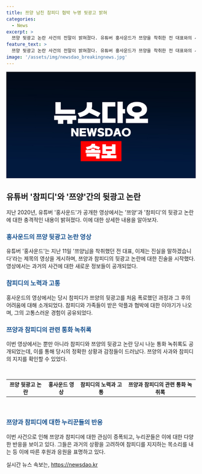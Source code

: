 ```yaml
---
title: 쯔양 남친 참피디 협박 누명 뒷광고 밝혀
categories:
  - News
excerpt: >
  쯔양 뒷광고 논란 사건의 전말이 밝혀졌다. 유튜버 홍사운드가 쯔양을 착취한 전 대표와의 사건을 고발하며 논란을 불러왔다. 참피디는 진실을 알리려 했지만 오히려 악플과 논란에 시달렸다. 후원과 응원의 목소리가 커지며 이 사건은 뜨거운 이슈로 자리매김했다. #쯔양 #홍사운드 #참피디 #뒷광고논란
feature_text: >
  쯔양 뒷광고 논란 사건의 전말이 밝혀졌다. 유튜버 홍사운드가 쯔양을 착취한 전 대표와의 사건을 고발하며 논란을 불러왔다. 참피디는 진실을 알리려 했지만 오히려 악플과 논란에 시달렸다. 후원과 응원의 목소리가 커지며 이 사건은 뜨거운 이슈로 자리매김했다. #쯔양 #홍사운드 #참피디 #뒷광고논란
image: '/assets/img/newsdao_breakingnews.jpg'
---
```


<p><img src="/assets/img/newsdao_breakingnews.jpg" alt="flaretime 속보" /></p>

<h2 data-ke-size="size26">유튜버 '참피디'와 '쯔양'간의 뒷광고 논란</h2>

<p data-ke-size="size16">지난 2020년, 유튜버 '홍사운드'가 공개한 영상에서는 '쯔양'과 '참피디'의 뒷광고 논란에 대한 충격적인 내용이 밝혀졌다. 이에 대한 상세한 내용을 알아보자.</p>

<h3><b><span style="color: #1a5490;">홍사운드의 쯔양 뒷광고 논란 영상</span></b></h3>

<p data-ke-size="size16">유튜버 '홍사운드'는 지난 11일 '쯔양님을 착취했던 전 대표, 이제는 진실을 말하겠습니다'라는 제목의 영상을 게시하며, 쯔양과 참피디의 뒷광고 논란에 대한 진술을 시작했다. 영상에서는 과거의 사건에 대한 새로운 정보들이 공개되었다.</p>

<h3><b><span style="color: #1a5490;">참피디의 노력과 고통</span></b></h3>

<p data-ke-size="size16">홍사운드의 영상에서는 당시 참피디가 쯔양의 뒷광고를 처음 폭로했던 과정과 그 후의 어려움에 대해 소개되었다. 참피디와 가족들이 받은 악플과 협박에 대한 이야기가 나오며, 그의 고통스러운 경험이 공유되었다.</p>

<h3><b><span style="color: #1a5490;">쯔양과 참피디의 관련 통화 녹취록</span></b></h3>

<p data-ke-size="size16">이번 영상에서는 뿐만 아니라 참피디와 쯔양의 뒷광고 논란 당시 나눈 통화 녹취록도 공개되었는데, 이를 통해 당시의 정확한 상황과 감정들이 드러났다. 쯔양의 사과와 참피디의 지지를 확인할 수 있었다.</p>

<p data-ke-size="size16">&nbsp;</p>

<table>
    <tbody>
        <tr>
            <td style="text-align: center; height: 17px;"><b>쯔양 뒷광고 논란</b></td>
            <td style="text-align: center; height: 17px;"><b>홍사운드 영상</b></td>
            <td style="text-align: center; height: 17px;"><b>참피디의 노력과 고통</b></td>
            <td style="text-align: center; height: 17px;"><b>쯔양과 참피디의 관련 통화 녹취록</b></td>
        </tr>
    </tbody>
</table>

<p data-ke-size="size16">&nbsp;</p>

<h3><b><span style="color: #1a5490;">쯔양과 참피디에 대한 누리꾼들의 반응</span></b></h3>

<p data-ke-size="size16">이번 사건으로 인해 쯔양과 참피디에 대한 관심이 증폭되고, 누리꾼들은 이에 대한 다양한 반응을 보이고 있다. 그들은 과거의 상황을 고려하여 참피디를 지지하는 목소리를 내는 등 이에 따른 후원과 응원을 표명하고 있다.</p>
실시간 뉴스 속보는, <a href="https://newsdao.kr" rel="dofollow">https://newsdao.kr</a>


